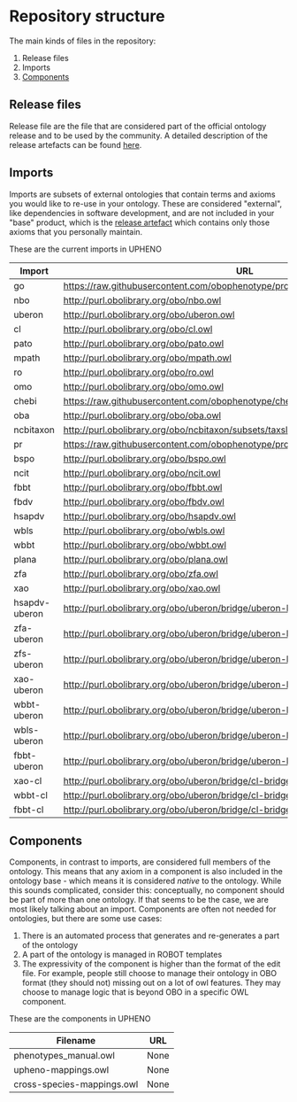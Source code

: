 # Repository structure

The main kinds of files in the repository:

1. Release files
2. Imports
3. [Components](#components)

## Release files
Release file are the file that are considered part of the official ontology release and to be used by the community. A detailed description of the release artefacts can be found [here](https://github.com/INCATools/ontology-development-kit/blob/master/docs/ReleaseArtefacts.md).

## Imports
Imports are subsets of external ontologies that contain terms and axioms you would like to re-use in your ontology. These are considered "external", like dependencies in software development, and are not included in your "base" product, which is the [release artefact](https://github.com/INCATools/ontology-development-kit/blob/master/docs/ReleaseArtefacts.md) which contains only those axioms that you personally maintain.

These are the current imports in UPHENO

| Import | URL | Type |
| ------ | --- | ---- |
| go | https://raw.githubusercontent.com/obophenotype/pro_obo_slim/master/pr_slim.owl | None |
| nbo | http://purl.obolibrary.org/obo/nbo.owl | None |
| uberon | http://purl.obolibrary.org/obo/uberon.owl | None |
| cl | http://purl.obolibrary.org/obo/cl.owl | None |
| pato | http://purl.obolibrary.org/obo/pato.owl | None |
| mpath | http://purl.obolibrary.org/obo/mpath.owl | None |
| ro | http://purl.obolibrary.org/obo/ro.owl | None |
| omo | http://purl.obolibrary.org/obo/omo.owl | None |
| chebi | https://raw.githubusercontent.com/obophenotype/chebi_obo_slim/main/chebi_slim.owl | None |
| oba | http://purl.obolibrary.org/obo/oba.owl | None |
| ncbitaxon | http://purl.obolibrary.org/obo/ncbitaxon/subsets/taxslim.owl | None |
| pr | https://raw.githubusercontent.com/obophenotype/pro_obo_slim/master/pr_slim.owl | None |
| bspo | http://purl.obolibrary.org/obo/bspo.owl | None |
| ncit | http://purl.obolibrary.org/obo/ncit.owl | None |
| fbbt | http://purl.obolibrary.org/obo/fbbt.owl | None |
| fbdv | http://purl.obolibrary.org/obo/fbdv.owl | None |
| hsapdv | http://purl.obolibrary.org/obo/hsapdv.owl | None |
| wbls | http://purl.obolibrary.org/obo/wbls.owl | None |
| wbbt | http://purl.obolibrary.org/obo/wbbt.owl | None |
| plana | http://purl.obolibrary.org/obo/plana.owl | None |
| zfa | http://purl.obolibrary.org/obo/zfa.owl | None |
| xao | http://purl.obolibrary.org/obo/xao.owl | None |
| hsapdv-uberon | http://purl.obolibrary.org/obo/uberon/bridge/uberon-bridge-to-hsapdv.owl | custom |
| zfa-uberon | http://purl.obolibrary.org/obo/uberon/bridge/uberon-bridge-to-zfa.owl | custom |
| zfs-uberon | http://purl.obolibrary.org/obo/uberon/bridge/uberon-bridge-to-zfs.owl | custom |
| xao-uberon | http://purl.obolibrary.org/obo/uberon/bridge/uberon-bridge-to-xao.owl | custom |
| wbbt-uberon | http://purl.obolibrary.org/obo/uberon/bridge/uberon-bridge-to-wbbt.owl | custom |
| wbls-uberon | http://purl.obolibrary.org/obo/uberon/bridge/uberon-bridge-to-wbls.owl | custom |
| fbbt-uberon | http://purl.obolibrary.org/obo/uberon/bridge/uberon-bridge-to-fbbt.owl | custom |
| xao-cl | http://purl.obolibrary.org/obo/uberon/bridge/cl-bridge-to-xao.owl | custom |
| wbbt-cl | http://purl.obolibrary.org/obo/uberon/bridge/cl-bridge-to-wbbt.owl | custom |
| fbbt-cl | http://purl.obolibrary.org/obo/uberon/bridge/cl-bridge-to-fbbt.owl | custom |

## Components
Components, in contrast to imports, are considered full members of the ontology. This means that any axiom in a component is also included in the ontology base - which means it is considered _native_ to the ontology. While this sounds complicated, consider this: conceptually, no component should be part of more than one ontology. If that seems to be the case, we are most likely talking about an import. Components are often not needed for ontologies, but there are some use cases:

1. There is an automated process that generates and re-generates a part of the ontology
2. A part of the ontology is managed in ROBOT templates
3. The expressivity of the component is higher than the format of the edit file. For example, people still choose to manage their ontology in OBO format (they should not) missing out on a lot of owl features. They may choose to manage logic that is beyond OBO in a specific OWL component.

These are the components in UPHENO

| Filename | URL |
| -------- | --- |
| phenotypes_manual.owl | None |
| upheno-mappings.owl | None |
| cross-species-mappings.owl | None |
